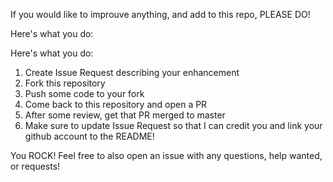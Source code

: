 If you would like to improuve anything, and add to this repo, PLEASE DO!

Here's what you do:

Here's what you do:

1. Create Issue Request describing your enhancement
2. Fork this repository
3. Push some code to your fork
4. Come back to this repository and open a PR
5. After some review, get that PR merged to master
6. Make sure to update Issue Request so that I can credit you and link your github account to the README! 

You ROCK!
Feel free to also open an issue with any questions, help wanted, or requests!
